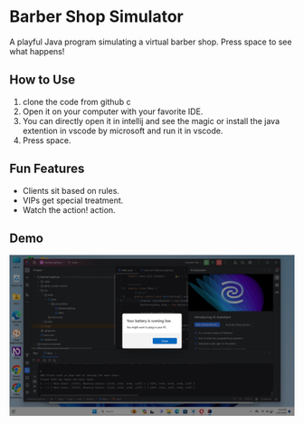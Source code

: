 # Barber Shop Simulator

A playful Java program simulating a virtual barber shop. Press space to see what happens!

## How to Use

1. clone the code from github c
2. Open it on your computer with your favorite IDE.
3. You can directly open it in intellij and see the magic or install the java extention in vscode by microsoft and run it in vscode.
3. Press space.

## Fun Features

- Clients sit based on rules.
- VIPs get special treatment.
- Watch the action!
action.
## Demo
![Screen short](demo.png)
